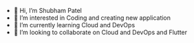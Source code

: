 - 👋 Hi, I’m Shubham Patel
- 👀 I’m interested in Coding and creating new application
- 🌱 I’m currently learning Cloud and DevOps
- 💞️ I’m looking to collaborate on Cloud and DevOps and Flutter

<!---
Shubham-Pate1/Shubham-Pate1 is a ✨ special ✨ repository because its `README.md` (this file) appears on your GitHub profile.
You can click the Preview link to take a look at your changes.
--->
